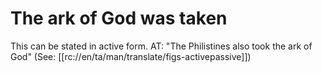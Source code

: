 # The ark of God was taken

This can be stated in active form. AT: "The Philistines also took the ark of God" (See: [[rc://en/ta/man/translate/figs-activepassive]])


